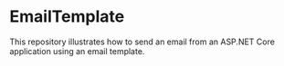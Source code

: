 # EmailTemplate
 This repository illustrates how to send an email from an ASP.NET Core application using an email template.
